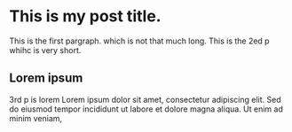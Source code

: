# This is my post title.
This is the first pargraph. which is not that much long. This is the 2ed p whihc is very short.
## Lorem ipsum
3rd p is lorem Lorem ipsum dolor sit amet, consectetur adipiscing elit. Sed do eiusmod tempor incididunt ut labore et dolore magna aliqua. Ut enim ad minim veniam,

